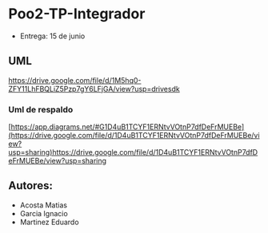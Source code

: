 # Poo2-TP-Integrador

- Entrega: 15 de junio

## UML

https://drive.google.com/file/d/1M5hq0-ZFY11LhFBQLiZ5Pzp7gY6LFjGA/view?usp=drivesdk

### Uml de respaldo
[https://app.diagrams.net/#G1D4uB1TCYF1ERNtvVOtnP7dfDeFrMUEBe](https://drive.google.com/file/d/1D4uB1TCYF1ERNtvVOtnP7dfDeFrMUEBe/view?usp=sharing)https://drive.google.com/file/d/1D4uB1TCYF1ERNtvVOtnP7dfDeFrMUEBe/view?usp=sharing

## Autores:

- Acosta Matias 
- Garcia Ignacio
- Martinez Eduardo

